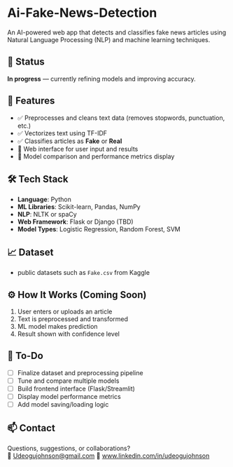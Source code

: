 # Ai-Fake-News-Detection


An AI-powered web app that detects and classifies fake news articles using Natural Language Processing (NLP) and machine learning techniques.

## 🚧 Status
**In progress** — currently refining models and improving accuracy.

## 🎯 Features
- ✅ Preprocesses and cleans text data (removes stopwords, punctuation, etc.)
- ✅ Vectorizes text using TF-IDF
- ✅ Classifies articles as **Fake** or **Real**
- 🔄 Web interface for user input and results
- 🔄 Model comparison and performance metrics display

## 🛠️ Tech Stack
- **Language**: Python  
- **ML Libraries**: Scikit-learn, Pandas, NumPy  
- **NLP**: NLTK or spaCy
- **Web Framework**: Flask or Django (TBD)  
- **Model Types**: Logistic Regression, Random Forest, SVM

## 📈 Dataset
- public datasets such as `Fake.csv` from Kaggle

## ⚙️ How It Works (Coming Soon)
1. User enters or uploads an article  
2. Text is preprocessed and transformed  
3. ML model makes prediction  
4. Result shown with confidence level

## 📌 To-Do
- [ ] Finalize dataset and preprocessing pipeline  
- [ ] Tune and compare multiple models  
- [ ] Build frontend interface (Flask/Streamlit)  
- [ ] Display model performance metrics  
- [ ] Add model saving/loading logic  

## 📫 Contact
Questions, suggestions, or collaborations?  
📧 Udeogujohnson@gmail.com
🔗 www.linkedin.com/in/udeogujohnson

